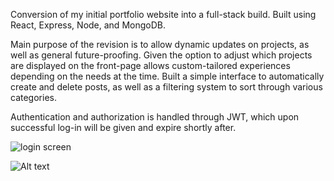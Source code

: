 Conversion of my initial portfolio website into a full-stack build. Built using React, Express, Node, and MongoDB.

Main purpose of the revision is to allow dynamic updates on projects, as well as general future-proofing. Given the option to adjust which projects are displayed on the front-page allows custom-tailored experiences depending on the needs at the time. Built a simple interface to automatically create and delete posts, as well as a filtering system to sort through various categories.

Authentication and authorization is handled through JWT, which upon successful log-in will be given and expire shortly after.

![login screen](https://github.com/derekthorntonx/portfolio-site-2.0/tree/main/client/src/assets/log-in.png)

<img src="[/path/to/img.jpg](https://github.com/derekthorntonx/portfolio-site-2.0/tree/main/client/src/assets/log-in.png)" alt="Alt text" title="Optional title">
